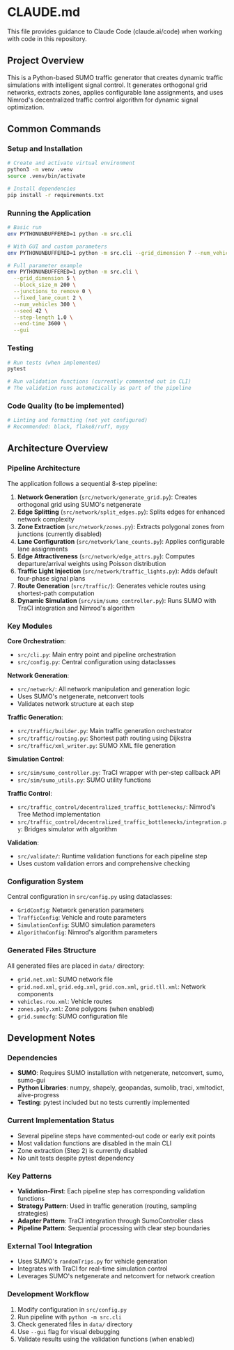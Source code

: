 # CLAUDE.md

This file provides guidance to Claude Code (claude.ai/code) when working with code in this repository.

## Project Overview

This is a Python-based SUMO traffic generator that creates dynamic traffic simulations with intelligent signal control. It generates orthogonal grid networks, extracts zones, applies configurable lane assignments, and uses Nimrod's decentralized traffic control algorithm for dynamic signal optimization.

## Common Commands

### Setup and Installation
```bash
# Create and activate virtual environment
python3 -m venv .venv
source .venv/bin/activate

# Install dependencies
pip install -r requirements.txt
```

### Running the Application
```bash
# Basic run
env PYTHONUNBUFFERED=1 python -m src.cli

# With GUI and custom parameters
env PYTHONUNBUFFERED=1 python -m src.cli --grid_dimension 7 --num_vehicles 500 --gui

# Full parameter example
env PYTHONUNBUFFERED=1 python -m src.cli \
  --grid_dimension 5 \
  --block_size_m 200 \
  --junctions_to_remove 0 \
  --fixed_lane_count 2 \
  --num_vehicles 300 \
  --seed 42 \
  --step-length 1.0 \
  --end-time 3600 \
  --gui
```

### Testing
```bash
# Run tests (when implemented)
pytest

# Run validation functions (currently commented out in CLI)
# The validation runs automatically as part of the pipeline
```

### Code Quality (to be implemented)
```bash
# Linting and formatting (not yet configured)
# Recommended: black, flake8/ruff, mypy
```

## Architecture Overview

### Pipeline Architecture
The application follows a sequential 8-step pipeline:

1. **Network Generation** (`src/network/generate_grid.py`): Creates orthogonal grid using SUMO's netgenerate
2. **Edge Splitting** (`src/network/split_edges.py`): Splits edges for enhanced network complexity
3. **Zone Extraction** (`src/network/zones.py`): Extracts polygonal zones from junctions (currently disabled)
4. **Lane Configuration** (`src/network/lane_counts.py`): Applies configurable lane assignments
5. **Edge Attractiveness** (`src/network/edge_attrs.py`): Computes departure/arrival weights using Poisson distribution
6. **Traffic Light Injection** (`src/network/traffic_lights.py`): Adds default four-phase signal plans
7. **Route Generation** (`src/traffic/`): Generates vehicle routes using shortest-path computation
8. **Dynamic Simulation** (`src/sim/sumo_controller.py`): Runs SUMO with TraCI integration and Nimrod's algorithm

### Key Modules

**Core Orchestration**:
- `src/cli.py`: Main entry point and pipeline orchestration
- `src/config.py`: Central configuration using dataclasses

**Network Generation**:
- `src/network/`: All network manipulation and generation logic
- Uses SUMO's netgenerate, netconvert tools
- Validates network structure at each step

**Traffic Generation**:
- `src/traffic/builder.py`: Main traffic generation orchestrator
- `src/traffic/routing.py`: Shortest path routing using Dijkstra
- `src/traffic/xml_writer.py`: SUMO XML file generation

**Simulation Control**:
- `src/sim/sumo_controller.py`: TraCI wrapper with per-step callback API
- `src/sim/sumo_utils.py`: SUMO utility functions

**Traffic Control**:
- `src/traffic_control/decentralized_traffic_bottlenecks/`: Nimrod's Tree Method implementation
- `src/traffic_control/decentralized_traffic_bottlenecks/integration.py`: Bridges simulator with algorithm

**Validation**:
- `src/validate/`: Runtime validation functions for each pipeline step
- Uses custom validation errors and comprehensive checking

### Configuration System

Central configuration in `src/config.py` using dataclasses:
- `GridConfig`: Network generation parameters
- `TrafficConfig`: Vehicle and route parameters  
- `SimulationConfig`: SUMO simulation parameters
- `AlgorithmConfig`: Nimrod's algorithm parameters

### Generated Files Structure

All generated files are placed in `data/` directory:
- `grid.net.xml`: SUMO network file
- `grid.nod.xml`, `grid.edg.xml`, `grid.con.xml`, `grid.tll.xml`: Network components
- `vehicles.rou.xml`: Vehicle routes
- `zones.poly.xml`: Zone polygons (when enabled)
- `grid.sumocfg`: SUMO configuration file

## Development Notes

### Dependencies
- **SUMO**: Requires SUMO installation with netgenerate, netconvert, sumo, sumo-gui
- **Python Libraries**: numpy, shapely, geopandas, sumolib, traci, xmltodict, alive-progress
- **Testing**: pytest included but no tests currently implemented

### Current Implementation Status
- Several pipeline steps have commented-out code or early exit points
- Most validation functions are disabled in the main CLI
- Zone extraction (Step 2) is currently disabled
- No unit tests despite pytest dependency

### Key Patterns
- **Validation-First**: Each pipeline step has corresponding validation functions
- **Strategy Pattern**: Used in traffic generation (routing, sampling strategies)
- **Adapter Pattern**: TraCI integration through SumoController class
- **Pipeline Pattern**: Sequential processing with clear step boundaries

### External Tool Integration
- Uses SUMO's `randomTrips.py` for vehicle generation
- Integrates with TraCI for real-time simulation control
- Leverages SUMO's netgenerate and netconvert for network creation

### Development Workflow
1. Modify configuration in `src/config.py`
2. Run pipeline with `python -m src.cli`
3. Check generated files in `data/` directory
4. Use `--gui` flag for visual debugging
5. Validate results using the validation functions (when enabled)